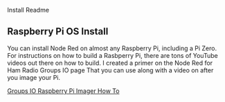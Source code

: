 Install Readme

## Raspberry Pi OS Install

You can install Node Red on almost any Raspberry Pi, including a Pi Zero.  For instructions on how to build a Rasbperry Pi,
there are tons of YouTube videos out there on how to build.  I created a primer on the Node Red for Ham Radio Groups IO page
That you can use along with a video on after you image your Pi.

[Groups IO Raspberry Pi Imager How To](https://groups.io/g/nodered-hamradio/message/5426)

